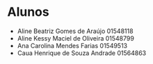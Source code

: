 # Alunos

* Aline Beatriz Gomes de Araújo	01548118
* Aline Kessy Maciel de Oliveira	01548799
* Ana Carolina Mendes Farias	01549513
* Caua Henrique de Souza Andrade	01564863

